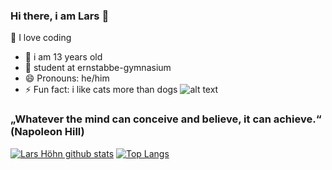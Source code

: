 ### Hi there, i am Lars 👋

🔭 I love coding
- 🌱 i am 13 years old
- 👯 student at ernstabbe-gymnasium
- 😄 Pronouns: he/him
- ⚡ Fun fact: i like cats more than dogs
![alt text](https://c.tenor.com/b3oUwj1NnO8AAAAC/cat-cute-cat.gif)
### „Whatever the mind can conceive and believe, it can achieve.“ (Napoleon Hill)
[![Lars Höhn github stats](https://github-readme-stats.vercel.app/api?username=fmAcvg&count_private=true&show_icons=true&theme=radical&hide_rank=false)](https://github.com/anuraghazra/github-readme-stats)
[![Top Langs](https://github-readme-stats.vercel.app/api/top-langs/?username=fmAcvg)](https://github.com/anuraghazra/github-readme-stats)
